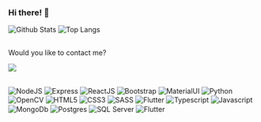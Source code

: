 ### Hi there! 👋

![Github Stats](https://github-readme-stats.vercel.app/api?username=matharaujo&show_icons=true&include_all_commits=true&count_private=true) ![Top Langs](https://github-readme-stats.vercel.app/api/top-langs/?username=matharaujo&show_icons=true&layout=compact&hide=php,html&langs_count=6)

##

Would you like to contact me?

<a href="https://www.linkedin.com/in/maath-araujo/" target="_blank"><img src="https://img.shields.io/badge/-LinkedIn-%230077B5?style=for-the-badge&logo=linkedin&logoColor=white" target="_blank"></a>

##

<div style="display: inline_block">
  <img align="center" alt="NodeJS" src="https://img.shields.io/badge/Node.js-339933?style=for-the-badge&logo=nodedotjs&logoColor=white">
  <img align="center" alt="Express" src="https://img.shields.io/badge/Express.js-000000?style=for-the-badge&logo=express&logoColor=white">
  <img align="center" alt="ReactJS" src="https://img.shields.io/badge/React-20232A?style=for-the-badge&logo=react&logoColor=61DAFB">
  <img align="center" alt="Bootstrap" src="https://img.shields.io/badge/Bootstrap-563D7C?style=for-the-badge&logo=bootstrap&logoColor=white">
  <img align="center" alt="MaterialUI" src="https://img.shields.io/badge/Material--UI-0081CB?style=for-the-badge&logo=material-ui&logoColor=white">
  <img align="center" alt="Python" src="https://img.shields.io/badge/Python-3776AB?style=for-the-badge&logo=python&logoColor=white">
  <img align="center" alt="OpenCV" src="https://img.shields.io/badge/OpenCV-27338e?style=for-the-badge&logo=OpenCV&logoColor=white">
  <img align="center" alt="HTML5" src="https://img.shields.io/badge/HTML5-E34F26?style=for-the-badge&logo=html5&logoColor=white">
  <img align="center" alt="CSS3" src="https://img.shields.io/badge/CSS3-1572B6?style=for-the-badge&logo=css3&logoColor=white">
  <img align="center" alt="SASS" src="https://img.shields.io/badge/Sass-CC6699?style=for-the-badge&logo=sass&logoColor=white">
  <img align="center" alt="Flutter" src="https://img.shields.io/badge/Flutter-02569B?style=for-the-badge&logo=flutter&logoColor=white">
  <img align="center" alt="Typescript" src="https://img.shields.io/badge/TypeScript-007ACC?style=for-the-badge&logo=typescript&logoColor=white">
  <img align="center" alt="Javascript" src="https://img.shields.io/badge/JavaScript-F7DF1E?style=for-the-badge&logo=javascript&logoColor=black">
  <img align="center" alt="MongoDb" src="https://img.shields.io/badge/MongoDB-4EA94B?style=for-the-badge&logo=mongodb&logoColor=white">
  <img align="center" alt="Postgres" src="https://img.shields.io/badge/PostgreSQL-316192?style=for-the-badge&logo=postgresql&logoColor=white">
  <img align="center" alt="SQL Server" src="https://img.shields.io/badge/Microsoft%20SQL%20Sever-CC2927?style=for-the-badge&logo=microsoft%20sql%20server&logoColor=white">
  <img align="center" alt="Flutter" src="https://img.shields.io/badge/Flutter-02569B?style=for-the-badge&logo=flutter&logoColor=white">
</div>
